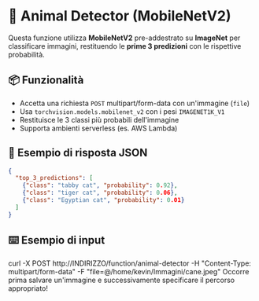 # 🐾 Animal Detector (MobileNetV2)

Questa funzione utilizza **MobileNetV2** pre-addestrato su **ImageNet** per classificare immagini, restituendo le **prime 3 predizioni** con le rispettive probabilità.

## 📦 Funzionalità

- Accetta una richiesta `POST` multipart/form-data con un'immagine (`file`)
- Usa `torchvision.models.mobilenet_v2` con i pesi `IMAGENET1K_V1`
- Restituisce le 3 classi più probabili dell'immagine
- Supporta ambienti serverless (es. AWS Lambda)

## 🧠 Esempio di risposta JSON

```json
{
  "top_3_predictions": [
    {"class": "tabby cat", "probability": 0.92},
    {"class": "tiger cat", "probability": 0.06},
    {"class": "Egyptian cat", "probability": 0.01}
  ]
}

```

## ⌨️​ Esempio di input

curl -X POST http://INDIRIZZO/function/animal-detector   -H "Content-Type: multipart/form-data"   -F "file=@/home/kevin/Immagini/cane.jpeg"
Occorre prima salvare un'immagine e successivamente specificare il percorso appropriato!

